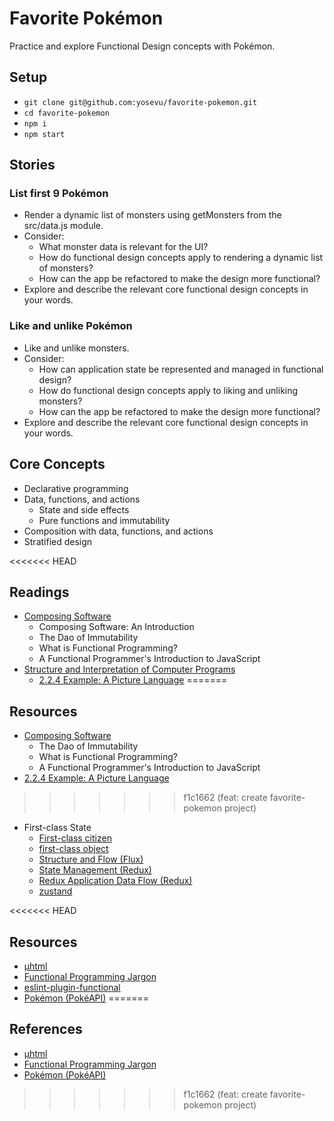 # Favorite Pokémon

Practice and explore Functional Design concepts with Pokémon.

## Setup


- `git clone git@github.com:yosevu/favorite-pokemon.git`
- `cd favorite-pokemon`
- `npm i`
- `npm start`

## Stories

### List first 9 Pokémon

- Render a dynamic list of monsters using getMonsters from the src/data.js module.
- Consider:
  - What monster data is relevant for the UI?
  - How do functional design concepts apply to rendering a dynamic list of monsters?
  - How can the app be refactored to make the design more functional?
- Explore and describe the relevant core functional design concepts in your words.

### Like and unlike Pokémon 

- Like and unlike monsters.
- Consider:
  - How can application state be represented and managed in functional design?
  - How do functional design concepts apply to liking and unliking monsters?
  - How can the app be refactored to make the design more functional?
- Explore and describe the relevant core functional design concepts in your words.

## Core Concepts

- Declarative programming
- Data, functions, and actions
  - State and side effects
  - Pure functions and immutability 
- Composition with data, functions, and actions
- Stratified design

<<<<<<< HEAD
## Readings

- [Composing Software](https://medium.com/javascript-scene/composing-software-the-book-f31c77fc3ddc)
  - Composing Software: An Introduction
  - The Dao of Immutability
  - What is Functional Programming?
  - A Functional Programmer's Introduction to JavaScript
- [Structure and Interpretation of Computer Programs](https://sourceacademy.org/sicpjs/index)
  - [2.2.4 Example: A Picture Language](https://sourceacademy.org/sicpjs/2.2.4)
=======
## Resources

- [Composing Software](https://www.dropbox.com/home/Sparkbox%20Bookshelf/Composing%20Software%20-%20An%20Exploration%20of%20Functional%20Programming%20and%20Object%20Composition%20in%20JavaScript)
  - The Dao of Immutability
  - What is Functional Programming?
  - A Functional Programmer's Introduction to JavaScript
- [2.2.4 Example: A Picture Language](https://sicp.sourceacademy.org/chapters/2.2.4.html)
>>>>>>> f1c1662 (feat: create favorite-pokemon project)
- First-class State
  - [First-class citizen](https://en.wikipedia.org/wiki/First-class_citizen)
  - [first-class object](https://en.wiktionary.org/wiki/first-class_object)
  - [Structure and Flow (Flux)](https://facebook.github.io/flux/docs/in-depth-overview#structure-and-data-flow)
  - [State Management (Redux)](https://redux.js.org/tutorials/fundamentals/part-2-concepts-data-flow#state-management)
  - [Redux Application Data Flow (Redux)](https://redux.js.org/tutorials/essentials/part-1-overview-concepts#redux-application-data-flow)
  - [zustand](https://github.com/pmndrs/zustand)
  
<<<<<<< HEAD
## Resources

- [µhtml](https://github.com/WebReflection/uhtml)
- [Functional Programming Jargon](https://github.com/hemanth/functional-programming-jargon)
- [eslint-plugin-functional](https://github.com/jonaskello/eslint-plugin-functional)
- [Pokémon (PokéAPI)](https://pokeapi.co/docs/v2#pokemon-section)
=======
## References

- [µhtml](https://github.com/WebReflection/uhtml)
- [Functional Programming Jargon](https://github.com/hemanth/functional-programming-jargon)
- [Pokémon (PokéAPI)](https://pokeapi.co/docs/v2#pokemon-section)

>>>>>>> f1c1662 (feat: create favorite-pokemon project)
